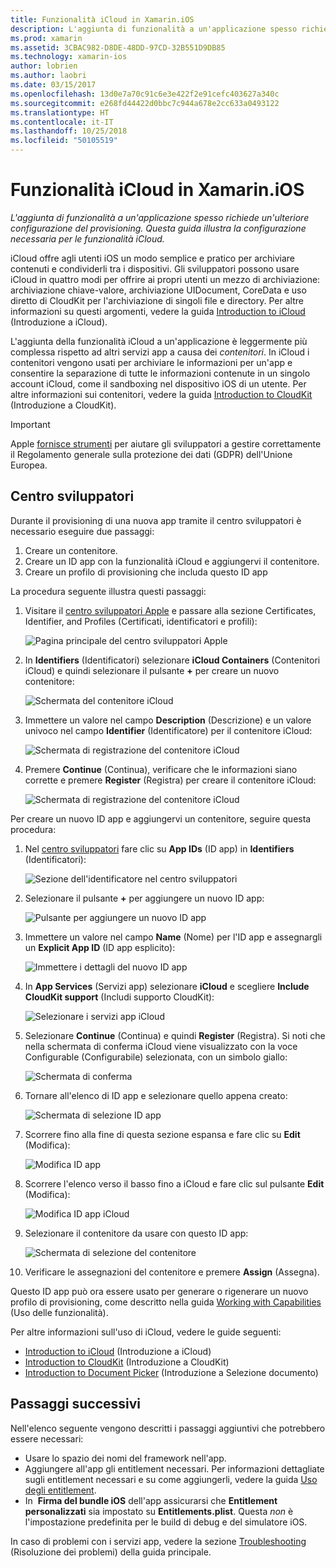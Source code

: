 ```yaml
---
title: Funzionalità iCloud in Xamarin.iOS
description: L'aggiunta di funzionalità a un'applicazione spesso richiede un'ulteriore configurazione del provisioning. Questa guida illustra la configurazione necessaria per le funzionalità iCloud.
ms.prod: xamarin
ms.assetid: 3CBAC982-D8DE-48DD-97CD-32B551D9DB85
ms.technology: xamarin-ios
author: lobrien
ms.author: laobri
ms.date: 03/15/2017
ms.openlocfilehash: 13d0e7a70c91c6e3e422f2e91cefc403627a340c
ms.sourcegitcommit: e268fd44422d0bbc7c944a678e2cc633a0493122
ms.translationtype: HT
ms.contentlocale: it-IT
ms.lasthandoff: 10/25/2018
ms.locfileid: "50105519"
---
```

# <a name="icloud-capabilities-in-xamarinios"></a>Funzionalità iCloud in Xamarin.iOS

_L'aggiunta di funzionalità a un'applicazione spesso richiede un'ulteriore configurazione del provisioning. Questa guida illustra la configurazione necessaria per le funzionalità iCloud._

iCloud offre agli utenti iOS un modo semplice e pratico per archiviare contenuti e condividerli tra i dispositivi. Gli sviluppatori possono usare iCloud in quattro modi per offrire ai propri utenti un mezzo di archiviazione: archiviazione chiave-valore, archiviazione UIDocument, CoreData e uso diretto di CloudKit per l'archiviazione di singoli file e directory. Per altre informazioni su questi argomenti, vedere la guida [Introduction to iCloud](~/ios/data-cloud/introduction-to-icloud.md) (Introduzione a iCloud).

L'aggiunta della funzionalità iCloud a un'applicazione è leggermente più complessa rispetto ad altri servizi app a causa dei _contenitori_. In iCloud i contenitori vengono usati per archiviare le informazioni per un'app e consentire la separazione di tutte le informazioni contenute in un singolo account iCloud, come il sandboxing nel dispositivo iOS di un utente. Per altre informazioni sui contenitori, vedere la guida [Introduction to CloudKit](~/ios/data-cloud/intro-to-cloudkit.md) (Introduzione a CloudKit).

> [!IMPORTANT]
> Apple [fornisce strumenti](https://developer.apple.com/support/allowing-users-to-manage-data/) per aiutare gli sviluppatori a gestire correttamente il Regolamento generale sulla protezione dei dati (GDPR) dell'Unione Europea.

<a name="icloud-developer-center" />

## <a name="developer-center"></a>Centro sviluppatori

Durante il provisioning di una nuova app tramite il centro sviluppatori è necessario eseguire due passaggi:

1.  Creare un contenitore.
2.  Creare un ID app con la funzionalità iCloud e aggiungervi il contenitore.
3. Creare un profilo di provisioning che includa questo ID app

La procedura seguente illustra questi passaggi:

1.  Visitare il [centro sviluppatori Apple](https://developer.apple.com/account/) e passare alla sezione Certificates, Identifier, and Profiles (Certificati, identificatori e profili): 
    
     ![Pagina principale del centro sviluppatori Apple](icloud-capabilities-images/image22.png)

2.  In **Identifiers** (Identificatori) selezionare **iCloud Containers** (Contenitori iCloud) e quindi selezionare il pulsante **+** per creare un nuovo contenitore:  
    
    ![Schermata del contenitore iCloud](icloud-capabilities-images/image23.png)

3.  Immettere un valore nel campo **Description** (Descrizione) e un valore univoco nel campo **Identifier** (Identificatore) per il contenitore iCloud: 
    
    ![Schermata di registrazione del contenitore iCloud](icloud-capabilities-images/image24.png)

4.  Premere **Continue** (Continua), verificare che le informazioni siano corrette e premere **Register** (Registra) per creare il contenitore iCloud:  
    
    ![Schermata di registrazione del contenitore iCloud](icloud-capabilities-images/image25.png)

Per creare un nuovo ID app e aggiungervi un contenitore, seguire questa procedura:

1.  Nel [centro sviluppatori](https://developer.apple.com/account/) fare clic su **App IDs** (ID app) in **Identifiers** (Identificatori): 
    
    ![Sezione dell'identificatore nel centro sviluppatori](icloud-capabilities-images/image26.png)

2.  Selezionare il pulsante **+** per aggiungere un nuovo ID app: 
    
    ![Pulsante per aggiungere un nuovo ID app](icloud-capabilities-images/image27.png)

3.  Immettere un valore nel campo **Name** (Nome) per l'ID app e assegnargli un **Explicit App ID** (ID app esplicito):
    
    ![Immettere i dettagli del nuovo ID app](icloud-capabilities-images/image28.png)

4.  In **App Services** (Servizi app) selezionare **iCloud** e scegliere **Include CloudKit support** (Includi supporto CloudKit):
    
    ![Selezionare i servizi app iCloud](icloud-capabilities-images/image29.png)

5.  Selezionare **Continue** (Continua) e quindi **Register** (Registra). Si noti che nella schermata di conferma iCloud viene visualizzato con la voce Configurable (Configurabile) selezionata, con un simbolo giallo:   
    
    ![Schermata di conferma](icloud-capabilities-images/image30.png)

6.  Tornare all'elenco di ID app e selezionare quello appena creato: 
    
    ![Schermata di selezione ID app](icloud-capabilities-images/image31.png)

7.  Scorrere fino alla fine di questa sezione espansa e fare clic su **Edit** (Modifica):
    
    ![Modifica ID app](icloud-capabilities-images/image32.png)

8.  Scorrere l'elenco verso il basso fino a iCloud e fare clic sul pulsante **Edit** (Modifica):  
    
    ![Modifica ID app iCloud](icloud-capabilities-images/image33.png)

9.  Selezionare il contenitore da usare con questo ID app:  
    
    ![Schermata di selezione del contenitore](icloud-capabilities-images/image34.png)

10. Verificare le assegnazioni del contenitore e premere **Assign** (Assegna).
 
Questo ID app può ora essere usato per generare o rigenerare un nuovo profilo di provisioning, come descritto nella guida [Working with Capabilities](~/ios/deploy-test/provisioning/capabilities/index.md) (Uso delle funzionalità). 

Per altre informazioni sull'uso di iCloud, vedere le guide seguenti:

*   [Introduction to iCloud](~/ios/data-cloud/introduction-to-icloud.md) (Introduzione a iCloud)
*   [Introduction to CloudKit](~/ios/data-cloud/intro-to-cloudkit.md) (Introduzione a CloudKit)
*   [Introduction to Document Picker](~/ios/platform/document-picker.md) (Introduzione a Selezione documento)

## <a name="next-steps"></a>Passaggi successivi
 
Nell'elenco seguente vengono descritti i passaggi aggiuntivi che potrebbero essere necessari:

* Usare lo spazio dei nomi del framework nell'app.
* Aggiungere all'app gli entitlement necessari. Per informazioni dettagliate sugli entitlement necessari e su come aggiungerli, vedere la guida [Uso degli entitlement](~/ios/deploy-test/provisioning/entitlements.md).
* In  **Firma del bundle iOS** dell'app assicurarsi che **Entitlement personalizzati** sia impostato su **Entitlements.plist**. Questa _non_ è l'impostazione predefinita per le build di debug e del simulatore iOS.

In caso di problemi con i servizi app, vedere la sezione [Troubleshooting](~/ios/deploy-test/provisioning/capabilities/index.md) (Risoluzione dei problemi) della guida principale.